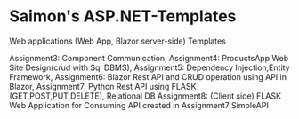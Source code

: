 # Saimon's ASP.NET-Templates
Web applications (Web App, Blazor server-side) Templates

Assignment3: Component Communication, 
Assignment4: ProductsApp Web Site Design(crud with Sql DBMS), 
Assignment5: Dependency Injection,Entity Framework, 
Assignment6: Blazor Rest API and CRUD operation using API in Blazor,
Assignment7: Python Rest API using FLASK (GET,POST,PUT,DELETE), Relational DB
Assignment8: (Client side) FLASK Web Application for Consuming API created in Assignment7 SimpleAPI
